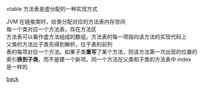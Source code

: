 vtable 方法表是虚分配的一种实现方式  

JVM 在链接类时，给类分配对应的方法表内存空间  
每一个类对应一个方法表，存在方法区  
方法表可以看作虚方法组成的数组，方法表的每一项指向该方法的实现代码上  
父类的方法比子类先得到解析，位于表的前列  
表的每项对应一个方法。如果子类**重写**了某个方法，则该方法第一次出现的位置的索引**换到子类**，而不是建一个新项。同一个方法在父类和子类的方法表中 index 是一样的  

[back](../9.md)  
